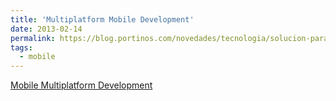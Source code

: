```yaml
---
title: 'Multiplatform Mobile Development'
date: 2013-02-14
permalink: https://blog.portinos.com/novedades/tecnologia/solucion-para-el-desarrollo-de-aplicaciones-mobile-multiplataforma
tags:
  - mobile
---
```


[Mobile Multiplatform Development](https://blog.portinos.com/novedades/tecnologia/solucion-para-el-desarrollo-de-aplicaciones-mobile-multiplataforma)
